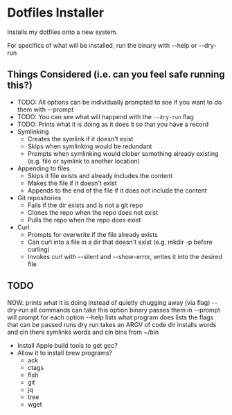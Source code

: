 # Dotfiles Installer
Installs my dotfiles onto a new system.

For specifics of what will be installed, run the binary with --help or --dry-run

## Things Considered (i.e. can you feel safe running this?)
* TODO: All options can be individually prompted to see if you want to do them with --prompt
* TODO: You can see what will happend with the `--dry-run` flag
* TODO: Prints what it is doing as it does it so that you have a record
* Symlinking
  * Creates the symlink if it doesn't exist
  * Skips when symlinking would be redundant
  * Prompts when symlinking would clober something already existing (e.g. file or symlink to another location)
* Appending to files
  * Skips it file exists and already includes the content
  * Makes the file if it doesn't exist
  * Appends to the end of the file if it does not include the content
* Git repositories
  * Fails if the dir exists and is not a git repo
  * Clones the repo when the repo does not exist
  * Pulls the repo when the repo does exist
* Curl
  * Prompts for overwrite if the file already exists
  * Can curl into a file in a dir that doesn't exist (e.g. mkdir -p before curling)
  * Invokes curl with --silent and --show-error, writes it into the desired file

## TODO
NOW:
  prints what it is doing instead of quietly chugging away (via flag)
  --dry-run
    all commands can take this option
    binary passes them in
  --prompt
    will prompt for each option
  --help
    lists what program does
    lists the flags that can be passed
    runs dry run
  takes an ARGV of code dir
    installs words and cln there
    symlinks words and cln bins from ~/bin

* Install Apple build tools to get gcc?
* Allow it to install brew programs?
  * ack
  * ctags
  * fish
  * git
  * jq
  * tree
  * wget
